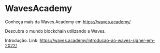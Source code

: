 # WavesAcademy

Conheça mais da Waves.Academy em https://waves.academy/

Descubra o mundo blockchain utilizando a Waves.


Introdução. Link: https://waves.academy/introducao-ao-waves-signer-em-2022/
